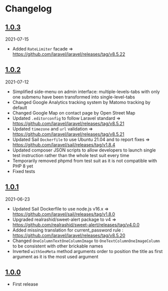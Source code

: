 # Changelog

## [1.0.3](https://github.com/ACID-Solutions/starter/compare/1.0.2...1.0.3)

2021-07-15

* Added `RateLimiter` facade => https://github.com/laravel/laravel/releases/tag/v8.5.22

## [1.0.2](https://github.com/ACID-Solutions/starter/compare/1.0.1...1.0.2)

2021-07-12

* Simplified side-menu on admin interface: multiple-levels-tabs with only one submenu have been transformed into single-level-tabs
* Changed Google Analytics tracking system by Matomo tracking by default
* Changed Google Map on contact page by Open Street Map
* Updated `.editorconfig` to follow Laravel standard => https://github.com/laravel/laravel/releases/tag/v8.5.21
* Updated `timezone` and `url` validation => https://github.com/laravel/laravel/releases/tag/v8.5.21
* Updated Sail `Dockerfile` to use Ubuntu 21.04 and to report fixes => https://github.com/laravel/sail/releases/tag/v1.8.4
* Updated composer JSON scripts to allow developers to launch single test instruction rather than the whole test suit every time
* Temporarily removed phpmd from test suit as it is not compatible with PHP 8 yet
* Fixed tests

## [1.0.1](https://github.com/ACID-Solutions/starter/compare/1.0.0...1.0.1)

2021-06-23

* Updated Sail Dockerfile to use node.js v16.x => https://github.com/laravel/sail/releases/tag/v1.8.0
* Upgraded realrashid/sweet-alert package to v4 => https://github.com/realrashid/sweet-alert/releases/tag/v4.0.0
* Added missing translation for current_password rule : https://github.com/laravel/laravel/releases/tag/v8.5.20
* Changed `OneColumnTextOneColumnImage` to `OneTextColumnOneImageColumn` to be consistent with other brickable names
* Inverted `withSeoMeta` method arguments order to position the title as first argument as it is the most used argument

## [1.0.0](https://github.com/ACID-Solutions/starter/releases/tag/1.0.0)

* First release

